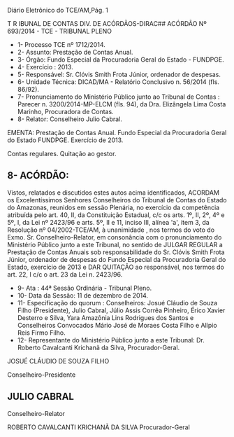 Diário Eletrônico do TCE/AM,Pág. 1

T R IBUNAL DE CONTAS DIV. DE ACÓRDÃOS-DIRAC## ACÓRDÃO Nº 693/2014 - TCE - TRIBUNAL PLENO

- 1- Processo TCE nº 1712/2014.
- 2- Assunto: Prestação de Contas Anual.
- 3- Órgão: Fundo Especial da Procuradoria Geral do Estado - FUNDPGE.
- 4- Exercício : 2013.
- 5- Responsável: Sr. Clóvis Smith Frota Júnior, ordenador de despesas.
- 6- Unidade Técnica: DICAD/MA - Relatório Conclusivo n. 56/2014 (fls. 86/92).
- 7-  Pronunciamento  do  Ministério  Público  junto  ao  Tribunal  de  Contas :  Parecer  n. 3200/2014-MP-ELCM  (fls.  94),  da  Dra.  Elizângela  Lima  Costa  Marinho,  Procuradora  de Contas.
- 8- Relator: Conselheiro Julio Cabral.

EMENTA: Prestação  de  Contas  Anual.  Fundo Especial  da  Procuradoria  Geral  do  Estado  FUNDPGE. Exercício de 2013.

Contas regulares. Quitação ao gestor.

## 8- ACÓRDÃO:

Vistos, relatados e discutidos estes autos acima identificados,  ACORDAM os Excelentíssimos Senhores  Conselheiros do Tribunal de Contas do Estado do Amazonas, reunidos em sessão Plenária, no exercício da competência atribuída pelo  art. 40, II, da Constituição Estadual, c/c os arts. 1º, II, 2º, 4º e 5º, I, da Lei nº 2423/96 e arts. 5º, II  e  11,  inciso  III,  alínea  'a',  item  3,  da  Resolução  nº  04/2002-TCE/AM, à unanimidade , nos  termos  do  voto  do  Exmo.  Sr.  Conselheiro-Relator, em consonância com  o pronunciamento  do  Ministério  Público  junto  a  este  Tribunal,  no  sentido  de JULGAR REGULAR a Prestação de Contas Anuais sob responsabilidade do Sr. Clóvis Smith Frota Júnior,  ordenador  de  despesas  do  Fundo  Especial  da  Procuradoria  Geral  do  Estado, exercício de 2013 e DAR QUITAÇÃO ao responsável, nos termos do art. 22, I c/c o art. 23 da Lei n. 2423/96.

- 9- Ata : 44ª Sessão Ordinária - Tribunal Pleno.
- 10- Data da Sessão: 11 de dezembro de 2014.
- 11- Especificação do quorum : Conselheiros: Josué Cláudio de Souza Filho (Presidente), Julio  Cabral,  Júlio  Assis  Corrêa  Pinheiro,  Érico  Xavier  Desterro  e  Silva,  Yara  Amazônia Lins Rodrigues dos Santos e Conselheiros Convocados Mário José de Moraes Costa Filho e Alípio Reis Firmo Filho.
- 12- Representante do Ministério Público junto a este Tribunal: Dr. Roberto Cavalcanti Krichanã da Silva, Procurador-Geral.

JOSUÉ CLÁUDIO DE SOUZA FILHO

Conselheiro-Presidente

## JULIO CABRAL

Conselheiro-Relator

ROBERTO CAVALCANTI KRICHANÃ DA SILVA Procurador-Geral